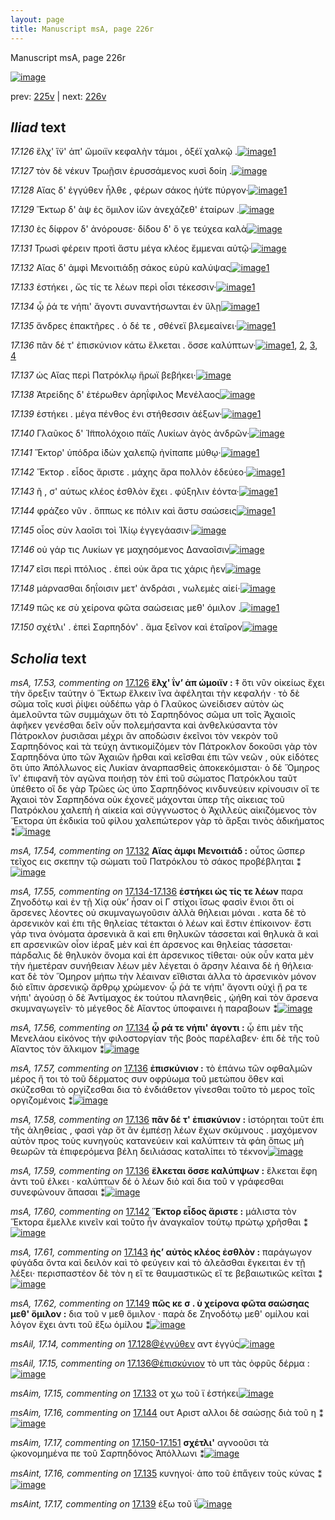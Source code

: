 ```yaml
---
layout: page
title: Manuscript msA, page 226r
---
```


Manuscript msA, page 226r

[![image](http://www.homermultitext.org/iipsrv?OBJ=IIP,1.0&FIF=/project/homer/pyramidal/deepzoom/hmt/vaimg/2017a/VA226RN_0397.tif&WID=100&CVT=JPEG)](http://www.homermultitext.org/ict2/?urn=urn:cite2:hmt:vaimg.2017a:VA226RN_0397)

prev:  [225v](../225v) | next:  [226v](../226v)

## *Iliad* text

*17.126* <a id="17.126"/> ἕλχ' ἵ̈ν' ἀπ' ὤμοιϊν κεφαλὴν τάμοι , ὀξέϊ χαλκῷ .[![image](http://www.homermultitext.org/iipsrv?OBJ=IIP,1.0&FIF=/project/homer/pyramidal/deepzoom/hmt/vaimg/2017a/VA226RN_0397.tif&RGN=0.182,0.1953,0.429,0.0301&WID=1000&CVT=JPEG)](http://www.homermultitext.org/ict2/?urn=urn:cite2:hmt:vaimg.2017a:VA226RN_0397@0.182,0.1953,0.429,0.0301)[1](#msA_17.53)

*17.127* <a id="17.127"/> τὸν δὲ νέκυν Τρωῇσιν ἐρυσσάμενος κυσὶ δοίη .[![image](http://www.homermultitext.org/iipsrv?OBJ=IIP,1.0&FIF=/project/homer/pyramidal/deepzoom/hmt/vaimg/2017a/VA226RN_0397.tif&RGN=0.181,0.2201,0.395,0.0255&WID=1000&CVT=JPEG)](http://www.homermultitext.org/ict2/?urn=urn:cite2:hmt:vaimg.2017a:VA226RN_0397@0.181,0.2201,0.395,0.0255)

*17.128* <a id="17.128"/> Αἴας δ' ἐγγύθεν ἦλθε , φέρων σάκος ἠύ̈τε πύργον·[![image](http://www.homermultitext.org/iipsrv?OBJ=IIP,1.0&FIF=/project/homer/pyramidal/deepzoom/hmt/vaimg/2017a/VA226RN_0397.tif&RGN=0.181,0.2389,0.41,0.0255&WID=1000&CVT=JPEG)](http://www.homermultitext.org/ict2/?urn=urn:cite2:hmt:vaimg.2017a:VA226RN_0397@0.181,0.2389,0.41,0.0255)[1](#msAil_17.14)

*17.129* <a id="17.129"/> Ἕκτωρ δ' ὰψ ἐς ὅμιλον ἰ̈ὼν ἀνεχάζεθ' ἑταίρων .[![image](http://www.homermultitext.org/iipsrv?OBJ=IIP,1.0&FIF=/project/homer/pyramidal/deepzoom/hmt/vaimg/2017a/VA226RN_0397.tif&RGN=0.18,0.2562,0.41,0.0255&WID=1000&CVT=JPEG)](http://www.homermultitext.org/ict2/?urn=urn:cite2:hmt:vaimg.2017a:VA226RN_0397@0.18,0.2562,0.41,0.0255)

*17.130* <a id="17.130"/> ἐς δίφρον δ' ἀνόρουσε· δίδου δ' ὅ γε τεύχεα καλὰ[![image](http://www.homermultitext.org/iipsrv?OBJ=IIP,1.0&FIF=/project/homer/pyramidal/deepzoom/hmt/vaimg/2017a/VA226RN_0397.tif&RGN=0.184,0.2757,0.393,0.0255&WID=1000&CVT=JPEG)](http://www.homermultitext.org/ict2/?urn=urn:cite2:hmt:vaimg.2017a:VA226RN_0397@0.184,0.2757,0.393,0.0255)

*17.131* <a id="17.131"/> Τρωσὶ φέρειν προτὶ ἄστυ μέγα κλέος ἔμμεναι αὐτῷ·[![image](http://www.homermultitext.org/iipsrv?OBJ=IIP,1.0&FIF=/project/homer/pyramidal/deepzoom/hmt/vaimg/2017a/VA226RN_0397.tif&RGN=0.182,0.2945,0.421,0.0255&WID=1000&CVT=JPEG)](http://www.homermultitext.org/ict2/?urn=urn:cite2:hmt:vaimg.2017a:VA226RN_0397@0.182,0.2945,0.421,0.0255)

*17.132* <a id="17.132"/> Αἴας δ' ἀμφὶ Μενοιτιάδῃ σάκος εὐρὺ καλύψας[![image](http://www.homermultitext.org/iipsrv?OBJ=IIP,1.0&FIF=/project/homer/pyramidal/deepzoom/hmt/vaimg/2017a/VA226RN_0397.tif&RGN=0.181,0.3148,0.41,0.0255&WID=1000&CVT=JPEG)](http://www.homermultitext.org/ict2/?urn=urn:cite2:hmt:vaimg.2017a:VA226RN_0397@0.181,0.3148,0.41,0.0255)[1](#msA_17.54)

*17.133* <a id="17.133"/> ἑστήκει , ὥς τίς τε λέων περὶ οἷσι τέκεσσιν·[![image](http://www.homermultitext.org/iipsrv?OBJ=IIP,1.0&FIF=/project/homer/pyramidal/deepzoom/hmt/vaimg/2017a/VA226RN_0397.tif&RGN=0.181,0.3351,0.351,0.0255&WID=1000&CVT=JPEG)](http://www.homermultitext.org/ict2/?urn=urn:cite2:hmt:vaimg.2017a:VA226RN_0397@0.181,0.3351,0.351,0.0255)[1](#msAim_17.15)

*17.134* <a id="17.134"/> ᾧ ῥά τε νήπι' ἄγοντι συναντήσωνται ἐν ὕλῃ[![image](http://www.homermultitext.org/iipsrv?OBJ=IIP,1.0&FIF=/project/homer/pyramidal/deepzoom/hmt/vaimg/2017a/VA226RN_0397.tif&RGN=0.181,0.3509,0.367,0.0255&WID=1000&CVT=JPEG)](http://www.homermultitext.org/ict2/?urn=urn:cite2:hmt:vaimg.2017a:VA226RN_0397@0.181,0.3509,0.367,0.0255)[1](#msA_17.56)

*17.135* <a id="17.135"/> ἄνδρες ἐπακτῆρες . ὁ δέ τε , σθένεϊ βλεμεαίνει·[![image](http://www.homermultitext.org/iipsrv?OBJ=IIP,1.0&FIF=/project/homer/pyramidal/deepzoom/hmt/vaimg/2017a/VA226RN_0397.tif&RGN=0.183,0.3719,0.374,0.0255&WID=1000&CVT=JPEG)](http://www.homermultitext.org/ict2/?urn=urn:cite2:hmt:vaimg.2017a:VA226RN_0397@0.183,0.3719,0.374,0.0255)[1](#msAint_17.16)

*17.136* <a id="17.136"/> πᾶν δέ τ' ἐπισκύνιον κάτω ἕλκεται . ὄσσε καλύπτων·[![image](http://www.homermultitext.org/iipsrv?OBJ=IIP,1.0&FIF=/project/homer/pyramidal/deepzoom/hmt/vaimg/2017a/VA226RN_0397.tif&RGN=0.187,0.3922,0.423,0.0255&WID=1000&CVT=JPEG)](http://www.homermultitext.org/ict2/?urn=urn:cite2:hmt:vaimg.2017a:VA226RN_0397@0.187,0.3922,0.423,0.0255)[1](#msA_17.58), [2](#msA_17.57), [3](#msA_17.59), [4](#msAil_17.15)

*17.137* <a id="17.137"/> ὡς Αἴας περὶ Πατρόκλῳ ἥρωϊ βεβήκει·[![image](http://www.homermultitext.org/iipsrv?OBJ=IIP,1.0&FIF=/project/homer/pyramidal/deepzoom/hmt/vaimg/2017a/VA226RN_0397.tif&RGN=0.19,0.414,0.366,0.0255&WID=1000&CVT=JPEG)](http://www.homermultitext.org/ict2/?urn=urn:cite2:hmt:vaimg.2017a:VA226RN_0397@0.19,0.414,0.366,0.0255)

*17.138* <a id="17.138"/> Ἀτρείδης δ' ἑτέρωθεν ἀρηΐφιλος Μενέλαος[![image](http://www.homermultitext.org/iipsrv?OBJ=IIP,1.0&FIF=/project/homer/pyramidal/deepzoom/hmt/vaimg/2017a/VA226RN_0397.tif&RGN=0.189,0.4305,0.386,0.0255&WID=1000&CVT=JPEG)](http://www.homermultitext.org/ict2/?urn=urn:cite2:hmt:vaimg.2017a:VA226RN_0397@0.189,0.4305,0.386,0.0255)

*17.139* <a id="17.139"/> ἑστήκει . μέγα πένθος ἐνι στήθεσσιν ἀέξων·[![image](http://www.homermultitext.org/iipsrv?OBJ=IIP,1.0&FIF=/project/homer/pyramidal/deepzoom/hmt/vaimg/2017a/VA226RN_0397.tif&RGN=0.184,0.4493,0.386,0.0255&WID=1000&CVT=JPEG)](http://www.homermultitext.org/ict2/?urn=urn:cite2:hmt:vaimg.2017a:VA226RN_0397@0.184,0.4493,0.386,0.0255)[1](#msAint_17.17)

*17.140* <a id="17.140"/> Γλαῦκος δ' Ἱ̈ππολόχοιο πάϊς Λυκίων ἀγὸς ἀνδρῶν·[![image](http://www.homermultitext.org/iipsrv?OBJ=IIP,1.0&FIF=/project/homer/pyramidal/deepzoom/hmt/vaimg/2017a/VA226RN_0397.tif&RGN=0.184,0.4703,0.416,0.0255&WID=1000&CVT=JPEG)](http://www.homermultitext.org/ict2/?urn=urn:cite2:hmt:vaimg.2017a:VA226RN_0397@0.184,0.4703,0.416,0.0255)

*17.141* <a id="17.141"/> Ἕκτορ' ὑπόδρα ἰ̈δὼν χαλεπῷ ἠνίπαπε μύθῳ·[![image](http://www.homermultitext.org/iipsrv?OBJ=IIP,1.0&FIF=/project/homer/pyramidal/deepzoom/hmt/vaimg/2017a/VA226RN_0397.tif&RGN=0.183,0.7183,0.414,0.0278&WID=1000&CVT=JPEG)](http://www.homermultitext.org/ict2/?urn=urn:cite2:hmt:vaimg.2017a:VA226RN_0397@0.183,0.7183,0.414,0.0278)[1](#msAil_17.16)

*17.142* <a id="17.142"/> Ἕκτορ . εἶδος ἄριστε . μάχης ἄρα πολλὸν ἐδεύεο·[![image](http://www.homermultitext.org/iipsrv?OBJ=IIP,1.0&FIF=/project/homer/pyramidal/deepzoom/hmt/vaimg/2017a/VA226RN_0397.tif&RGN=0.173,0.4876,0.413,0.0263&WID=1000&CVT=JPEG)](http://www.homermultitext.org/ict2/?urn=urn:cite2:hmt:vaimg.2017a:VA226RN_0397@0.173,0.4876,0.413,0.0263)[1](#msA_17.60)

*17.143* <a id="17.143"/> ῆ , σ' αύτως κλέος ἐσθλὸν ἔχει . φύξηλιν ἐόντα·[![image](http://www.homermultitext.org/iipsrv?OBJ=IIP,1.0&FIF=/project/homer/pyramidal/deepzoom/hmt/vaimg/2017a/VA226RN_0397.tif&RGN=0.181,0.5049,0.413,0.0263&WID=1000&CVT=JPEG)](http://www.homermultitext.org/ict2/?urn=urn:cite2:hmt:vaimg.2017a:VA226RN_0397@0.181,0.5049,0.413,0.0263)[1](#msA_17.61)

*17.144* <a id="17.144"/> φράζεο νῦν . ὅππως κε πόλιν καὶ ἄστυ σαώσεις[![image](http://www.homermultitext.org/iipsrv?OBJ=IIP,1.0&FIF=/project/homer/pyramidal/deepzoom/hmt/vaimg/2017a/VA226RN_0397.tif&RGN=0.181,0.5282,0.397,0.0263&WID=1000&CVT=JPEG)](http://www.homermultitext.org/ict2/?urn=urn:cite2:hmt:vaimg.2017a:VA226RN_0397@0.181,0.5282,0.397,0.0263)[1](#msAim_17.16)

*17.145* <a id="17.145"/> οἶος σὺν λαοῖσι τοὶ Ἰ̈λίῳ ἐγγεγάασιν·[![image](http://www.homermultitext.org/iipsrv?OBJ=IIP,1.0&FIF=/project/homer/pyramidal/deepzoom/hmt/vaimg/2017a/VA226RN_0397.tif&RGN=0.179,0.5447,0.339,0.0263&WID=1000&CVT=JPEG)](http://www.homermultitext.org/ict2/?urn=urn:cite2:hmt:vaimg.2017a:VA226RN_0397@0.179,0.5447,0.339,0.0263)

*17.146* <a id="17.146"/> οὐ γάρ τις Λυκίων γε μαχησόμενος Δαναοῖσιν[![image](http://www.homermultitext.org/iipsrv?OBJ=IIP,1.0&FIF=/project/homer/pyramidal/deepzoom/hmt/vaimg/2017a/VA226RN_0397.tif&RGN=0.182,0.565,0.41,0.0308&WID=1000&CVT=JPEG)](http://www.homermultitext.org/ict2/?urn=urn:cite2:hmt:vaimg.2017a:VA226RN_0397@0.182,0.565,0.41,0.0308)

*17.147* <a id="17.147"/> εῖσι περὶ πτόλιος . ἐπεὶ οὐκ ἄρα τις χάρις ῆεν[![image](http://www.homermultitext.org/iipsrv?OBJ=IIP,1.0&FIF=/project/homer/pyramidal/deepzoom/hmt/vaimg/2017a/VA226RN_0397.tif&RGN=0.182,0.5838,0.41,0.0308&WID=1000&CVT=JPEG)](http://www.homermultitext.org/ict2/?urn=urn:cite2:hmt:vaimg.2017a:VA226RN_0397@0.182,0.5838,0.41,0.0308)

*17.148* <a id="17.148"/> μάρνασθαι δηΐοισιν μετ' ἀνδράσι , νωλεμὲς αἰεί·[![image](http://www.homermultitext.org/iipsrv?OBJ=IIP,1.0&FIF=/project/homer/pyramidal/deepzoom/hmt/vaimg/2017a/VA226RN_0397.tif&RGN=0.186,0.6033,0.41,0.0248&WID=1000&CVT=JPEG)](http://www.homermultitext.org/ict2/?urn=urn:cite2:hmt:vaimg.2017a:VA226RN_0397@0.186,0.6033,0.41,0.0248)

*17.149* <a id="17.149"/> πῶς κε σὺ χείρονα φῶτα σαώσειας μεθ' όμιλον .[![image](http://www.homermultitext.org/iipsrv?OBJ=IIP,1.0&FIF=/project/homer/pyramidal/deepzoom/hmt/vaimg/2017a/VA226RN_0397.tif&RGN=0.181,0.6228,0.425,0.0248&WID=1000&CVT=JPEG)](http://www.homermultitext.org/ict2/?urn=urn:cite2:hmt:vaimg.2017a:VA226RN_0397@0.181,0.6228,0.425,0.0248)[1](#msA_17.62)

*17.150* <a id="17.150"/> σχέτλι' . ἐπεὶ Σαρπηδόν' . ἅμα ξεῖνον καὶ ἑταῖρον[![image](http://www.homermultitext.org/iipsrv?OBJ=IIP,1.0&FIF=/project/homer/pyramidal/deepzoom/hmt/vaimg/2017a/VA226RN_0397.tif&RGN=0.18,0.6424,0.408,0.0248&WID=1000&CVT=JPEG)](http://www.homermultitext.org/ict2/?urn=urn:cite2:hmt:vaimg.2017a:VA226RN_0397@0.18,0.6424,0.408,0.0248)

## *Scholia* text

*msA, 17.53, commenting on* [17.126](#17.126)  <a id="msA_17.53"/> **ἕλχ' ΐν’ ἀπ ώμοιϊν :** ‡ ὅτι νῦν οἰκείως ἔχει τὴν ὄρεξιν ταύτην ὁ Ἕκτωρ ἕλκειν ἵνα ἀφέληται τὴν κεφαλήν · τὸ δὲ σῶμα τοῖς κυσὶ ῥίψει οὐδέπω γὰρ ὁ Γλαῦκος ὠνείδισεν αὐτὸν ὡς ἀμελοῦντα τῶν συμμάχων ὅτι τὸ Σαρπηδόνος σῶμα υπ τοῖς Ἀχαιοῖς ἀφῆκεν γενέσθαι δεῖν οὖν πολεμήσαντα καὶ ἀνθελκύσαντα τὸν Πάτροκλον ῥυσιᾶσαι μέχρι ἂν αποδώσιν ἐκεῖνοι τὸν νεκρὸν τοῦ Σαρπηδόνος καὶ τὰ τεύχη ἀντικομίζόμεν τὸν Πάτροκλον δοκοῦσι γὰρ τὸν Σαρπηδόνα ὑπο τῶν Ἀχαιῶν ῆρθαι καὶ κεῖσθαι ἐπι τῶν νεῶν , οὐκ εἰδότες ὅτι ὑπο Ἀπόλλωνος εἰς Λυκίαν ἀναρπασθεὶς ἀποκεκόμισται· ὁ δὲ Ὅμηρος ἵν' ἐπιφανῆ τὸν αγῶνα ποιήσῃ τὸν ἐπὶ τοῦ σώματος Πατρόκλου ταῦτ ὑπέθετο οἵ δε γὰρ Τρῶες ὡς ὑπο Σαρπηδόνος κινδυνεύειν κρίνουσιν οἵ τε Ἀχαιοὶ τὸν Σαρπηδόνα οὐκ έχονε̈ς μάχονται ὑπερ τῆς αἰκειας τοῦ Πατρόκλου χαλεπὴ ἡ αίκεία καὶ σύγγνωστος ὁ Ἀχιλλεὺς αἰκιζόμενος τὸν Ἕκτορα ὑπ ἐκδικία τοῦ φίλου χαλεπώτερον γὰρ τὸ ἄρξαι τινὸς ἀδικήματος ⁑[![image](http://www.homermultitext.org/iipsrv?OBJ=IIP,1.0&FIF=/project/homer/pyramidal/deepzoom/hmt/vaimg/2017a/VA226RN_0397.tif&RGN=0.181,0.0894,0.624,0.0924&WID=1000&CVT=JPEG)](http://www.homermultitext.org/ict2/?urn=urn:cite2:hmt:vaimg.2017a:VA226RN_0397@0.181,0.0894,0.624,0.0924)

*msA, 17.54, commenting on* [17.132](#17.132)  <a id="msA_17.54"/> **Αἴας ἀμφι Μενοιτιάδ :** οὗτος ὥσπερ τεῖχος εις σκεπην τῷ σώματι τοῦ Πατρόκλου τὸ σάκος προβέβληται ⁑[![image](http://www.homermultitext.org/iipsrv?OBJ=IIP,1.0&FIF=/project/homer/pyramidal/deepzoom/hmt/vaimg/2017a/VA226RN_0397.tif&RGN=0.273,0.1698,0.541,0.0143&WID=1000&CVT=JPEG)](http://www.homermultitext.org/ict2/?urn=urn:cite2:hmt:vaimg.2017a:VA226RN_0397@0.273,0.1698,0.541,0.0143)

*msA, 17.55, commenting on* [17.134-17.136](#17.134-17.136)  <a id="msA_17.55"/> **ἑστήκει ὡς τίς τε λέων** παρα Ζηνοδότῳ καὶ ἐν τῇ Χίᾳ οὐκ’ ἦσαν οἱ Γ στίχοι ἴσως φασὶν ἕνιοι ὅτι οἱ ἄρσενες λέοντες οὐ σκυμναγωγοῦσιν ἀλλὰ θήλειαι μόναι . κατa δὲ τὸ ἀρσενικὸν καὶ ἐπι τῆς θηλείας τέτακται ὁ λέων καὶ ἔστιν ἐπίκοινον· ἔστι γάρ τινα ὀνόματα ἀρσενικὰ ἃ καὶ επι θηλυκῶν τάσσεται καὶ θηλυκὰ ἃ καὶ επ αρσενικῶν οἷον ἱέραξ μὲν καὶ ἐπ άρσενος και θηλείας τάσσεται· πάρδαλις δὲ θηλυκὸν ὄνομα καὶ ἐπ ἀρσενικος τίθεται· οὐκ οὖν κατα μὲν τὴν ἡμετέραν συνήθειαν λέων μὲν λέγεται ὁ ἄρσην λέαινα δὲ ἡ θήλεια· κατ δὲ τὸν Ὅμηρον μήπω τὴν λέαιναν εἴθισται ἀλλα τὸ ἀρσενικὸν μόνον διὸ εἲπιν ἀρσενικῷ ἄρθρῳ χρώμενον· ᾧ ῥά τε νήπι' ἄγοντι οὐχὶ ᾔ ρα τε νήπι' ἀγούσῃ ὁ δὲ Ἀντίμαχος ἐκ τούτου πλανηθεὶς , ᾠήθη καὶ τὸν ἄρσενα σκυμναγωγεῖν· τὸ μέγεθος δὲ Αἴαντος ὑποφαινει ἡ παραβοων ⁑[![image](http://www.homermultitext.org/iipsrv?OBJ=IIP,1.0&FIF=/project/homer/pyramidal/deepzoom/hmt/vaimg/2017a/VA226RN_0397.tif&RGN=0.608,0.1833,0.197,0.2231&WID=1000&CVT=JPEG)](http://www.homermultitext.org/ict2/?urn=urn:cite2:hmt:vaimg.2017a:VA226RN_0397@0.608,0.1833,0.197,0.2231)

*msA, 17.56, commenting on* [17.134](#17.134)  <a id="msA_17.56"/> **ᾧ ρά τε νήπι' άγοντι :** ᾧ ἐπι μὲν τῆς Μενελάου εἰκόνος τὴν φιλοστοργίαν τῆς βοὸς παρέλαβεν· ἐπι δὲ τῆς τοῦ Αἴαντος τὸν ἄλκιμον ⁑[![image](http://www.homermultitext.org/iipsrv?OBJ=IIP,1.0&FIF=/project/homer/pyramidal/deepzoom/hmt/vaimg/2017a/VA226RN_0397.tif&RGN=0.608,0.4065,0.214,0.0451&WID=1000&CVT=JPEG)](http://www.homermultitext.org/ict2/?urn=urn:cite2:hmt:vaimg.2017a:VA226RN_0397@0.608,0.4065,0.214,0.0451)

*msA, 17.57, commenting on* [17.136](#17.136)  <a id="msA_17.57"/> **ἐπισκύνιον :** τὸ ἐπάνω τῶν οφθαλμῶν μέρος ἤ τοι τὸ τοῦ δέρματος συν οφρύωμα τοῦ μετώπου ὅθεν καὶ σκύζεσθαι τὸ οργίζεσθαι δια τὸ ἐνδιάθετον γίνεσθαι τοῦτο τὸ μερος τοῖς οργιζομένοις ⁑[![image](http://www.homermultitext.org/iipsrv?OBJ=IIP,1.0&FIF=/project/homer/pyramidal/deepzoom/hmt/vaimg/2017a/VA226RN_0397.tif&RGN=0.613,0.4485,0.19,0.0616&WID=1000&CVT=JPEG)](http://www.homermultitext.org/ict2/?urn=urn:cite2:hmt:vaimg.2017a:VA226RN_0397@0.613,0.4485,0.19,0.0616)

*msA, 17.58, commenting on* [17.136](#17.136)  <a id="msA_17.58"/> **πᾶν δέ τ' ἐπισκύνιον :** ἱστόρηται τοῦτ ἐπι τῆς ἀληθείας , φασὶ γὰρ ὅτ ἂν ἐμπέσῃ λέων ἔχων σκύμνους . μαχόμενον αὐτὸν προς τοὺς κυνηγοὺς κατανεύειν καὶ καλύπτειν τὰ φάη ὅπως μὴ θεωρῶν τὰ ἐπιφερόμενα βέλη δειλιάσας καταλίπει τὸ τέκνον[![image](http://www.homermultitext.org/iipsrv?OBJ=IIP,1.0&FIF=/project/homer/pyramidal/deepzoom/hmt/vaimg/2017a/VA226RN_0397.tif&RGN=0.606,0.5094,0.186,0.0819&WID=1000&CVT=JPEG)](http://www.homermultitext.org/ict2/?urn=urn:cite2:hmt:vaimg.2017a:VA226RN_0397@0.606,0.5094,0.186,0.0819)

*msA, 17.59, commenting on* [17.136](#17.136)  <a id="msA_17.59"/> **ἕλκεται ὄσσε καλύπψων :** ἕλκεται ἔφη ἀντι τοῦ έλκει · καλύπτων δέ ὁ λέων διὸ καὶ δια τοῦ ν γράφεσθαι συνεφώνουν ἅπασαι ⁑[![image](http://www.homermultitext.org/iipsrv?OBJ=IIP,1.0&FIF=/project/homer/pyramidal/deepzoom/hmt/vaimg/2017a/VA226RN_0397.tif&RGN=0.601,0.5875,0.207,0.0413&WID=1000&CVT=JPEG)](http://www.homermultitext.org/ict2/?urn=urn:cite2:hmt:vaimg.2017a:VA226RN_0397@0.601,0.5875,0.207,0.0413)

*msA, 17.60, commenting on* [17.142](#17.142)  <a id="msA_17.60"/> **Ἕκτορ εἶδος ἄριστε :** μάλιστα τὸν Ἕκτορα ἔμελλε κινεῖν καὶ τοῦτο ἦν ἀναγκαῖον τούτῳ πρώτῳ χρῆσθαι ⁑[![image](http://www.homermultitext.org/iipsrv?OBJ=IIP,1.0&FIF=/project/homer/pyramidal/deepzoom/hmt/vaimg/2017a/VA226RN_0397.tif&RGN=0.611,0.6243,0.185,0.0361&WID=1000&CVT=JPEG)](http://www.homermultitext.org/ict2/?urn=urn:cite2:hmt:vaimg.2017a:VA226RN_0397@0.611,0.6243,0.185,0.0361)

*msA, 17.61, commenting on* [17.143](#17.143)  <a id="msA_17.61"/> **ἡς’ αὐτὸς κλέος ἐσθλὸν :** παράγωγον φύγάδα ὄντα καὶ δειλὸν καὶ τὸ φεύγειν καὶ τὸ ἀλεᾶσθαι ἔγκειται ἐν τῇ λέξει· περισπαστέον δὲ τὸν η εἴ τε θαυμαστικῶς εἴ τε βεβαιωτικῶς κεῖται ⁑[![image](http://www.homermultitext.org/iipsrv?OBJ=IIP,1.0&FIF=/project/homer/pyramidal/deepzoom/hmt/vaimg/2017a/VA226RN_0397.tif&RGN=0.599,0.6604,0.216,0.0563&WID=1000&CVT=JPEG)](http://www.homermultitext.org/ict2/?urn=urn:cite2:hmt:vaimg.2017a:VA226RN_0397@0.599,0.6604,0.216,0.0563)

*msA, 17.62, commenting on* [17.149](#17.149)  <a id="msA_17.62"/> **πῶς κε σ . ὺ χείρονα φῶτα σαώσηας μεθ' ὅμιλον :** δια τοῦ ν μεθ ὅμιλον · παρὰ δε Ζηνοδότῳ μεθ' ομίλου καὶ λόγον ἔχει ἀντι τοῦ ἔξω ὁμίλου ⁑[![image](http://www.homermultitext.org/iipsrv?OBJ=IIP,1.0&FIF=/project/homer/pyramidal/deepzoom/hmt/vaimg/2017a/VA226RN_0397.tif&RGN=0.599,0.7122,0.217,0.0533&WID=1000&CVT=JPEG)](http://www.homermultitext.org/ict2/?urn=urn:cite2:hmt:vaimg.2017a:VA226RN_0397@0.599,0.7122,0.217,0.0533)

*msAil, 17.14, commenting on* [17.128@ἐγγύθεν](#17.128@ἐγγύθεν)  <a id="msAil_17.14"/> αντ ἐγγύς[![image](http://www.homermultitext.org/iipsrv?OBJ=IIP,1.0&FIF=/project/homer/pyramidal/deepzoom/hmt/vaimg/2017a/VA226RN_0397.tif&RGN=0.266,0.2352,0.043,0.0135&WID=1000&CVT=JPEG)](http://www.homermultitext.org/ict2/?urn=urn:cite2:hmt:vaimg.2017a:VA226RN_0397@0.266,0.2352,0.043,0.0135)

*msAil, 17.15, commenting on* [17.136@ἐπισκύνιον](#17.136@ἐπισκύνιον)  <a id="msAil_17.15"/> τὸ υπ τὰς ὀφρῦς δέρμα :[![image](http://www.homermultitext.org/iipsrv?OBJ=IIP,1.0&FIF=/project/homer/pyramidal/deepzoom/hmt/vaimg/2017a/VA226RN_0397.tif&RGN=0.279,0.3914,0.1,0.0128&WID=1000&CVT=JPEG)](http://www.homermultitext.org/ict2/?urn=urn:cite2:hmt:vaimg.2017a:VA226RN_0397@0.279,0.3914,0.1,0.0128)

*msAim, 17.15, commenting on* [17.133](#17.133)  <a id="msAim_17.15"/> οτ χω τοῦ ϊ ἑστήκει[![image](http://www.homermultitext.org/iipsrv?OBJ=IIP,1.0&FIF=/project/homer/pyramidal/deepzoom/hmt/vaimg/2017a/VA226RN_0397.tif&RGN=0.532,0.3366,0.08,0.0173&WID=1000&CVT=JPEG)](http://www.homermultitext.org/ict2/?urn=urn:cite2:hmt:vaimg.2017a:VA226RN_0397@0.532,0.3366,0.08,0.0173)

*msAim, 17.16, commenting on* [17.144](#17.144)  <a id="msAim_17.16"/> ουτ Αριστ αλλοι δὲ σαώσῃς διὰ τοῦ η ⁑[![image](http://www.homermultitext.org/iipsrv?OBJ=IIP,1.0&FIF=/project/homer/pyramidal/deepzoom/hmt/vaimg/2017a/VA226RN_0397.tif&RGN=0.574,0.5222,0.042,0.0391&WID=1000&CVT=JPEG)](http://www.homermultitext.org/ict2/?urn=urn:cite2:hmt:vaimg.2017a:VA226RN_0397@0.574,0.5222,0.042,0.0391)

*msAim, 17.17, commenting on* [17.150-17.151](#17.150-17.151)  <a id="msAim_17.17"/> **σχέτλι'** αγνοοῦσι τὰ ᾠκονομημένα πε τοῦ Σαρπηδόνος Ἀπόλλωνι ⁑[![image](http://www.homermultitext.org/iipsrv?OBJ=IIP,1.0&FIF=/project/homer/pyramidal/deepzoom/hmt/vaimg/2017a/VA226RN_0397.tif&RGN=0.184,0.6634,0.341,0.0293&WID=1000&CVT=JPEG)](http://www.homermultitext.org/ict2/?urn=urn:cite2:hmt:vaimg.2017a:VA226RN_0397@0.184,0.6634,0.341,0.0293)

*msAint, 17.16, commenting on* [17.135](#17.135)  <a id="msAint_17.16"/> κυνηγοί· ἀπο τοῦ ἐπα̋γειν τοὺς κύνας ⁑[![image](http://www.homermultitext.org/iipsrv?OBJ=IIP,1.0&FIF=/project/homer/pyramidal/deepzoom/hmt/vaimg/2017a/VA226RN_0397.tif&RGN=0.108,0.3704,0.069,0.0466&WID=1000&CVT=JPEG)](http://www.homermultitext.org/ict2/?urn=urn:cite2:hmt:vaimg.2017a:VA226RN_0397@0.108,0.3704,0.069,0.0466)

*msAint, 17.17, commenting on* [17.139](#17.139)  <a id="msAint_17.17"/> ἑξω τοῦ ϊ[![image](http://www.homermultitext.org/iipsrv?OBJ=IIP,1.0&FIF=/project/homer/pyramidal/deepzoom/hmt/vaimg/2017a/VA226RN_0397.tif&RGN=0.105,0.4545,0.049,0.027&WID=1000&CVT=JPEG)](http://www.homermultitext.org/ict2/?urn=urn:cite2:hmt:vaimg.2017a:VA226RN_0397@0.105,0.4545,0.049,0.027)